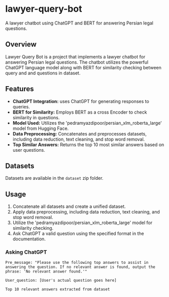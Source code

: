 # lawyer-query-bot
A lawyer chatbot using ChatGPT and BERT for answering Persian legal questions.

## Overview

Lawyer Query Bot is a project that implements a lawyer chatbot for answering Persian legal questions. The chatbot utilizes the powerful ChatGPT language model along with BERT for similarity checking between query and and questions in dataset.

## Features

- **ChatGPT Integration:** uses ChatGPT for generating responses to queries.
- **BERT for Similarity:** Employs BERT as a cross Encoder to check similarity in questions.
- **Model Used:** Utilizes the 'pedramyazdipoor/persian_xlm_roberta_large' model from Hugging Face.
- **Data Preprocessing:** Concatenates and preprocesses datasets, including data reduction, text cleaning, and stop word removal.
- **Top Similar Answers:** Returns the top 10 most similar answers based on user questions.

## Datasets

Datasets are available in the `dataset` zip folder.

## Usage

1. Concatenate all datasets and create a unified dataset.
2. Apply data preprocessing, including data reduction, text cleaning, and stop word removal.
3. Utilize the 'pedramyazdipoor/persian_xlm_roberta_large' model for similarity checking.
4. Ask ChatGPT a valid question using the specified format in the documentation.

### Asking ChatGPT

```plaintext
Pre_message: "Please use the following top answers to assist in answering the question. If no relevant answer is found, output the phrase: 'No relevant answer found.'"

User_question: [User's actual question goes here]

Top 10 relevant answers extracted from dataset
```
